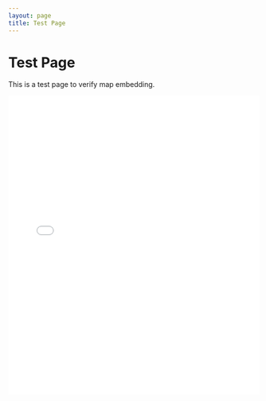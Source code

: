 ```yaml
---
layout: page
title: Test Page
---
```


# Test Page

This is a test page to verify map embedding.

<iframe src="{{ '{{ site.baseurl }}' }}/assets/map.html" width="100%" height="600px" frameborder="0"></iframe>